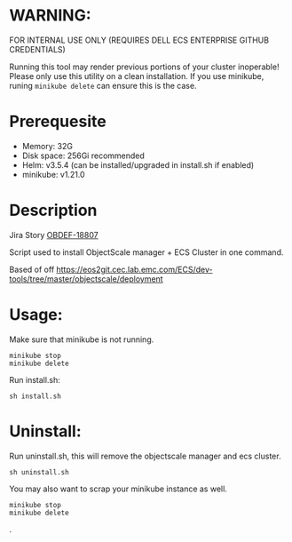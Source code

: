 # WARNING: 
FOR INTERNAL USE ONLY (REQUIRES DELL ECS ENTERPRISE GITHUB CREDENTIALS)

Running this tool may render previous portions of your cluster inoperable! Please only use this utility on a clean installation. If you use minikube, runing `minikube delete` can ensure this is the case.

# Prerequesite
- Memory: 32G
- Disk space: 256Gi recommended
- Helm: v3.5.4 (can be installed/upgraded in install.sh if enabled)
- minikube: v1.21.0

# Description
Jira Story [OBDEF-18807](https://jira.cec.lab.emc.com/browse/OBSDEF-18807)

Script used to install ObjectScale manager + ECS Cluster in one command.

Based of off https://eos2git.cec.lab.emc.com/ECS/dev-tools/tree/master/objectscale/deployment

# Usage:
Make sure that minikube is not running.
```
minikube stop
minikube delete
```

Run install.sh:
```
sh install.sh
```

# Uninstall:
Run uninstall.sh, this will remove the objectscale manager and ecs cluster.
```
sh uninstall.sh
```
You may also want to scrap your minikube instance as well.
```
minikube stop
minikube delete
```

.
